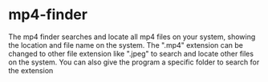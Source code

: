 # mp4-finder
The mp4 finder searches and locate all mp4 files on your system, showing the location and file name on the system. The ".mp4" extension can be changed to other file extension like ".jpeg" to  search and locate other files on the system. You can also give the program a specific folder to search for the extension

